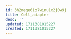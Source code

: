 ```yaml
---
id: 3h2mege61o7winu1x2j0w9j
title: Cell_adapter
desc: ''
updated: 1711381015227
created: 1711381015227
---
```

